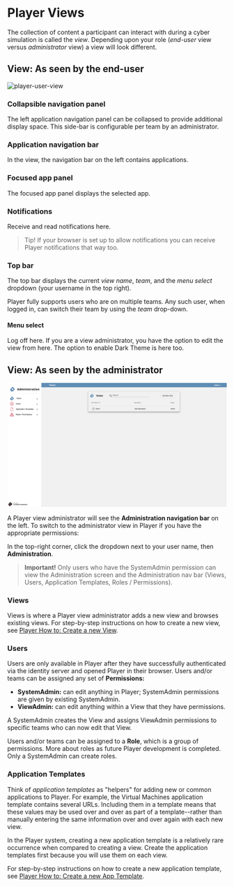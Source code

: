 # Player Views

The collection of content a participant can interact with during a cyber simulation is called the _view_. Depending upon your role (*end-user* view  versus *administrator* view) a view will look different.

## View: As seen by the end-user
![player-user-view](/crucible/docs/assets/img/player-user-view.png)

### Collapsible navigation panel

The left application navigation panel can be collapsed to provide additional display space. This side-bar is configurable per team by an administrator.

### Application navigation bar

In the view, the navigation bar on the left contains applications.

### Focused app panel

The focused app panel displays the selected app.

### Notifications

Receive and read notifications here.

> Tip! If your browser is set up to allow notifications you can receive Player notifications that way too.

### Top bar

The top bar displays the current *view name*, *team*, and the *menu select* dropdown (your username in the top right).

Player fully supports users who are on multiple teams.  Any such user, when logged in, can switch their team by using the *team* drop-down. 

#### Menu select

Log off here. If you are a view administrator, you have the option to edit the view from here. The option to enable Dark Theme is here too.

## View: As seen by the administrator
![player-admin-view](/assets/img/player-admin-view.png)

A Player view administrator will see the **Administration navigation bar** on the left. To switch to the administrator view in Player if you have the appropriate permissions:

In the top-right corner, click the dropdown next to your user name, then **Administration**.

> **Important!** Only users who have the SystemAdmin permission can view the Administration screen and the Administration nav bar (Views, Users, Application Templates, Roles / Permissions).

### Views

Views is where a Player view administrator adds a new view and browses existing views. For step-by-step instructions on how to create a new view, see [Player How to: Create a new View](./player-create-new-view.md).

### Users

Users are only available in Player after they have successfully authenticated via the identity server and opened Player in their browser. Users and/or teams can be assigned any set of **Permissions:** 

- **SystemAdmin:** can edit anything in Player; SystemAdmin permissions are given by existing SystemAdmin.
- **ViewAdmin:** can edit anything within a View that they have permissions.

A SystemAdmin creates the View and assigns ViewAdmin permissions to specific teams who can now edit that View.

Users and/or teams can be assigned to a **Role**, which is a group of permissions. More about roles as future Player development is completed. Only a SystemAdmin can create roles. 

### Application Templates

Think of *application templates* as "helpers" for adding new or common applications to Player. For example, the Virtual Machines application template contains several URLs. Including them in a template means that these values may be used over and over as part of a template--rather than manually entering the same information over and over again with each new view. 

In the Player system, creating a new application template is a relatively rare occurrence when compared to creating a view. Create the application templates first because you will use them on each view.

For step-by-step instructions on how to create a new application template, see [Player How to: Create a new App Template](./player-create-new-app-template.md).
